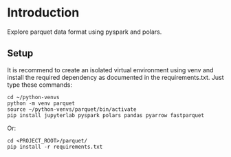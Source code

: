 # Introduction

Explore parquet data format using pyspark and polars.

## Setup

It is recommend to create an isolated virtual environment using venv and
install the required dependency as documented in the requirements.txt.
Just type these commands:

    cd ~/python-venvs
    python -m venv parquet
    source ~/python-venvs/parquet/bin/activate
    pip install jupyterlab pyspark polars pandas pyarrow fastparquet

Or:

    cd <PROJECT_ROOT>/parquet/
    pip install -r requirements.txt

